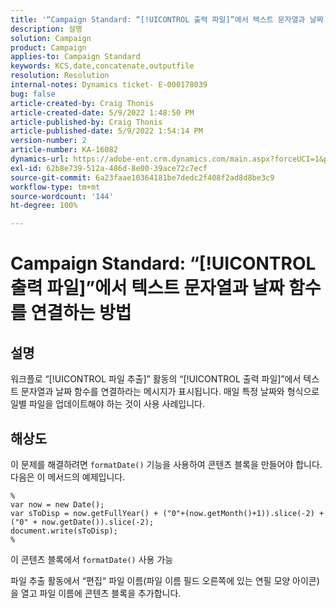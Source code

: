 ```yaml
---
title: '“Campaign Standard: “[!UICONTROL 출력 파일]”에서 텍스트 문자열과 날짜 함수를 연결하는 방법”'
description: 설명
solution: Campaign
product: Campaign
applies-to: Campaign Standard
keywords: KCS,date,concatenate,outputfile
resolution: Resolution
internal-notes: Dynamics ticket- E-000178039
bug: false
article-created-by: Craig Thonis
article-created-date: 5/9/2022 1:48:50 PM
article-published-by: Craig Thonis
article-published-date: 5/9/2022 1:54:14 PM
version-number: 2
article-number: KA-16082
dynamics-url: https://adobe-ent.crm.dynamics.com/main.aspx?forceUCI=1&pagetype=entityrecord&etn=knowledgearticle&id=abd60abc-9ecf-ec11-a7b5-00224809c196
exl-id: 62b8e739-512a-486d-8e00-39ace72c7ecf
source-git-commit: 6a23faae10364181be7dedc2f408f2ad8d8be3c9
workflow-type: tm+mt
source-wordcount: '144'
ht-degree: 100%

---
```


# Campaign Standard: “[!UICONTROL 출력 파일]”에서 텍스트 문자열과 날짜 함수를 연결하는 방법

## 설명


워크플로 “[!UICONTROL 파일 추출]” 활동의 “[!UICONTROL 출력 파일]”에서 텍스트 문자열과 날짜 함수를 연결하라는 메시지가 표시됩니다. 매일 특정 날짜와 형식으로 일별 파일을 업데이트해야 하는 것이 사용 사례입니다.


## 해상도


이 문제를 해결하려면 `formatDate()` 기능을 사용하여 콘텐츠 블록을 만들어야 합니다. 다음은 이 메서드의 예제입니다.

```
%
var now = new Date();
var sToDisp = now.getFullYear() + ("0"+(now.getMonth()+1)).slice(-2) + ("0" + now.getDate()).slice(-2);
document.write(sToDisp);
%
```

이 콘텐츠 블록에서 `formatDate()` 사용 가능

파일 추출 활동에서 “편집“ 파일 이름(파일 이름 필드 오른쪽에 있는 연필 모양 아이콘)을 열고 파일 이름에 콘텐츠 블록을 추가합니다.
